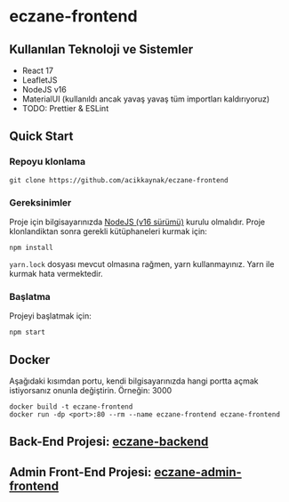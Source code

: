 # eczane-frontend

## Kullanılan Teknoloji ve Sistemler
- React 17
- LeafletJS
- NodeJS v16
- MaterialUI (kullanıldı ancak yavaş yavaş tüm importları kaldırıyoruz)
- TODO: Prettier & ESLint

## Quick Start
### Repoyu klonlama

```
git clone https://github.com/acikkaynak/eczane-frontend
```

### Gereksinimler
Proje için bilgisayarınızda [NodeJS (v16 sürümü)](https://nodejs.org/en/download/) kurulu olmalıdır.
Proje klonlandiktan sonra gerekli kütüphaneleri kurmak için:

```
npm install
```

``yarn.lock`` dosyası mevcut olmasına rağmen, yarn kullanmayınız. Yarn ile kurmak hata vermektedir.

### Başlatma
Projeyi başlatmak için:

```
npm start
```

## Docker
Aşağıdaki kısımdan portu, kendi bilgisayarınızda hangi portta açmak istiyorsanız onunla değiştirin. Örneğin: 3000

```
docker build -t eczane-frontend
docker run -dp <port>:80 --rm --name eczane-frontend eczane-frontend
```

## Back-End Projesi: [eczane-backend](https://github.com/acikkaynak/eczane-backend)
## Admin Front-End Projesi: [eczane-admin-frontend](https://github.com/acikkaynak/eczane-admin-frontend)
